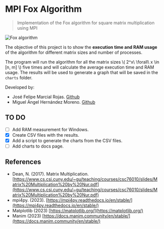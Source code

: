 # MPI Fox Algorithm

> Implementation of the Fox algorithm for square matrix multiplication using MPI

![Fox algorithm](./media/fox.gif) 

The objective of this project is to show the **execution time and RAM usage** of the algorithm for different matrix sizes and number of processes. 

The program will run the algorithm for all the matrix sizes \\( 2^x\ \forall\ x \in [n, m] \\) five times and will calculate the average execution time and RAM usage. The results will be used to generate a graph that will be saved in the `charts` folder.

Developed by:

- José Felipe Marcial Rojas. [Github](https://github.com/Felamar) 
- Miguel Ángel Hernández Moreno. [Github](https://github.com/miguehm) 

## TO DO
- [ ] Add RAM measurement for Windows.
- [x] Create CSV files with the results.
- [x] Add a script to generate the charts from the CSV files.
- [ ] Add charts to docs page.

## References

- Dean, N. (2017). Matrix Multiplication. [https://www.cs.csi.cuny.edu/~gu/teaching/courses/csc76010/slides/Matrix%20Multiplication%20by%20Nur.pdf](https://www.cs.csi.cuny.edu/~gu/teaching/courses/csc76010/slides/Matrix%20Multiplication%20by%20Nur.pdf)
- mpi4py. (2023). [https://mpi4py.readthedocs.io/en/stable/](https://mpi4py.readthedocs.io/en/stable/) 
- Matplotlib (2023) [https://matplotlib.org/](https://matplotlib.org/) 
- Manim (2023) [https://docs.manim.community/en/stable/](https://docs.manim.community/en/stable/) 
